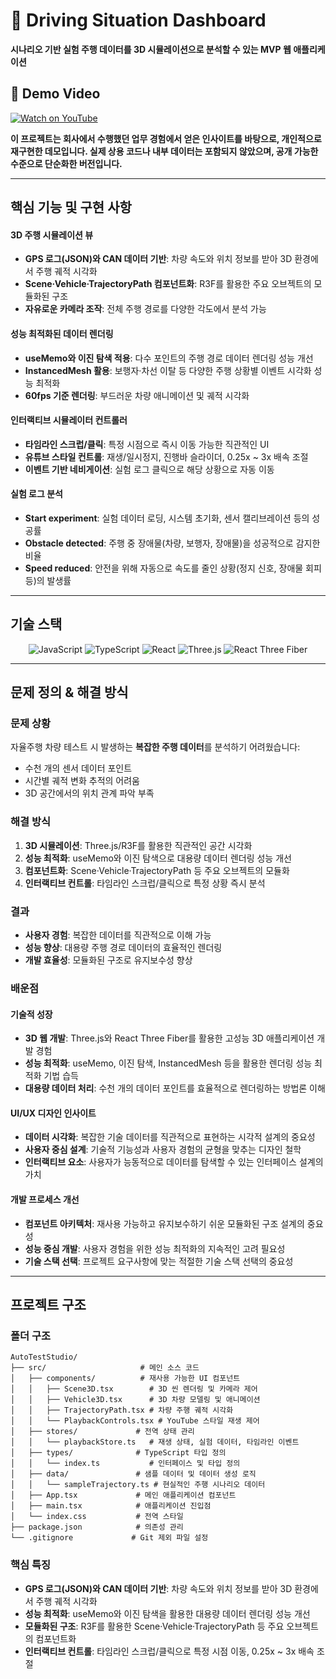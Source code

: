 # 🚗 Driving Situation Dashboard

**시나리오 기반 실험 주행 데이터를 3D 시뮬레이션으로 분석할 수 있는 MVP 웹 애플리케이션**

## 🎥 Demo Video
[![Watch on YouTube](https://img.youtube.com/vi/YRmlgzOMEbc/0.jpg)](https://youtu.be/YRmlgzOMEbc)

**이 프로젝트는 회사에서 수행했던 업무 경험에서 얻은 인사이트를 바탕으로, 개인적으로 재구현한 데모입니다. 실제 상용 코드나 내부 데이터는 포함되지 않았으며, 공개 가능한 수준으로 단순화한 버전입니다.**

---

## 핵심 기능 및 구현 사항

#### **3D 주행 시뮬레이션 뷰**
- **GPS 로그(JSON)와 CAN 데이터 기반**: 차량 속도와 위치 정보를 받아 3D 환경에서 주행 궤적 시각화
- **Scene·Vehicle·TrajectoryPath 컴포넌트화**: R3F를 활용한 주요 오브젝트의 모듈화된 구조
- **자유로운 카메라 조작**: 전체 주행 경로를 다양한 각도에서 분석 가능

#### **성능 최적화된 데이터 렌더링**
- **useMemo와 이진 탐색 적용**: 다수 포인트의 주행 경로 데이터 렌더링 성능 개선
- **InstancedMesh 활용**: 보행자·차선 이탈 등 다양한 주행 상황별 이벤트 시각화 성능 최적화
- **60fps 기준 렌더링**: 부드러운 차량 애니메이션 및 궤적 시각화

#### **인터랙티브 시뮬레이터 컨트롤러**
- **타임라인 스크럽/클릭**: 특정 시점으로 즉시 이동 가능한 직관적인 UI
- **유튜브 스타일 컨트롤**: 재생/일시정지, 진행바 슬라이더, 0.25x ~ 3x 배속 조절
- **이벤트 기반 네비게이션**: 실험 로그 클릭으로 해당 상황으로 자동 이동

#### **실험 로그 분석**
- **Start experiment**: 실험 데이터 로딩, 시스템 초기화, 센서 캘리브레이션 등의 성공률
- **Obstacle detected**: 주행 중 장애물(차량, 보행자, 장애물)을 성공적으로 감지한 비율
- **Speed reduced**: 안전을 위해 자동으로 속도를 줄인 상황(정지 신호, 장애물 회피 등)의 발생률

---

## 기술 스택

<div align="center">

![JavaScript](https://img.shields.io/badge/JavaScript-ES2022-F7DF1E?style=for-the-badge&logo=javascript&logoColor=black)
![TypeScript](https://img.shields.io/badge/TypeScript-5.8.3-3178C6?style=for-the-badge&logo=typescript&logoColor=white)
![React](https://img.shields.io/badge/React-19.1.1-61DAFB?style=for-the-badge&logo=react&logoColor=black)
![Three.js](https://img.shields.io/badge/Three.js-0.179.1-000000?style=for-the-badge&logo=three.js&logoColor=white)
![React Three Fiber](https://img.shields.io/badge/React%20Three%20Fiber-000000?style=for-the-badge&logo=three.js&logoColor=white)

</div>

---

## 문제 정의 & 해결 방식

### **문제 상황**
자율주행 차량 테스트 시 발생하는 **복잡한 주행 데이터**를 분석하기 어려웠습니다:
- 수천 개의 센서 데이터 포인트
- 시간별 궤적 변화 추적의 어려움
- 3D 공간에서의 위치 관계 파악 부족

### **해결 방식**

1. **3D 시뮬레이션**: Three.js/R3F를 활용한 직관적인 공간 시각화
2. **성능 최적화**: useMemo와 이진 탐색으로 대용량 데이터 렌더링 성능 개선
3. **컴포넌트화**: Scene·Vehicle·TrajectoryPath 등 주요 오브젝트의 모듈화
4. **인터랙티브 컨트롤**: 타임라인 스크럽/클릭으로 특정 상황 즉시 분석

### **결과**
- **사용자 경험**: 복잡한 데이터를 직관적으로 이해 가능
- **성능 향상**: 대용량 주행 경로 데이터의 효율적인 렌더링
- **개발 효율성**: 모듈화된 구조로 유지보수성 향상

### **배운점**
#### **기술적 성장**
- **3D 웹 개발**: Three.js와 React Three Fiber를 활용한 고성능 3D 애플리케이션 개발 경험
- **성능 최적화**: useMemo, 이진 탐색, InstancedMesh 등을 활용한 렌더링 성능 최적화 기법 습득
- **대용량 데이터 처리**: 수천 개의 데이터 포인트를 효율적으로 렌더링하는 방법론 이해

#### **UI/UX 디자인 인사이트**
- **데이터 시각화**: 복잡한 기술 데이터를 직관적으로 표현하는 시각적 설계의 중요성
- **사용자 중심 설계**: 기술적 기능성과 사용자 경험의 균형을 맞추는 디자인 철학
- **인터랙티브 요소**: 사용자가 능동적으로 데이터를 탐색할 수 있는 인터페이스 설계의 가치

#### **개발 프로세스 개선**
- **컴포넌트 아키텍처**: 재사용 가능하고 유지보수하기 쉬운 모듈화된 구조 설계의 중요성
- **성능 중심 개발**: 사용자 경험을 위한 성능 최적화의 지속적인 고려 필요성
- **기술 스택 선택**: 프로젝트 요구사항에 맞는 적절한 기술 스택 선택의 중요성

---

## 프로젝트 구조

### **폴더 구조**
```
AutoTestStudio/
├── src/                     # 메인 소스 코드
│   ├── components/          # 재사용 가능한 UI 컴포넌트
│   │   ├── Scene3D.tsx        # 3D 씬 렌더링 및 카메라 제어
│   │   ├── Vehicle3D.tsx      # 3D 차량 모델링 및 애니메이션
│   │   ├── TrajectoryPath.tsx # 차량 주행 궤적 시각화
│   │   └── PlaybackControls.tsx # YouTube 스타일 재생 제어
│   ├── stores/             # 전역 상태 관리
│   │   └── playbackStore.ts   # 재생 상태, 실험 데이터, 타임라인 이벤트
│   ├── types/              # TypeScript 타입 정의
│   │   └── index.ts           # 인터페이스 및 타입 정의
│   ├── data/               # 샘플 데이터 및 데이터 생성 로직
│   │   └── sampleTrajectory.ts # 현실적인 주행 시나리오 데이터
│   ├── App.tsx             # 메인 애플리케이션 컴포넌트
│   ├── main.tsx            # 애플리케이션 진입점
│   └── index.css           # 전역 스타일
├── package.json            # 의존성 관리
└── .gitignore             # Git 제외 파일 설정
```

### **핵심 특징**
- **GPS 로그(JSON)와 CAN 데이터 기반**: 차량 속도와 위치 정보를 받아 3D 환경에서 주행 궤적 시각화
- **성능 최적화**: useMemo와 이진 탐색을 활용한 대용량 데이터 렌더링 성능 개선
- **모듈화된 구조**: R3F를 활용한 Scene·Vehicle·TrajectoryPath 등 주요 오브젝트의 컴포넌트화
- **인터랙티브 컨트롤**: 타임라인 스크럽/클릭으로 특정 시점 이동, 0.25x ~ 3x 배속 조절